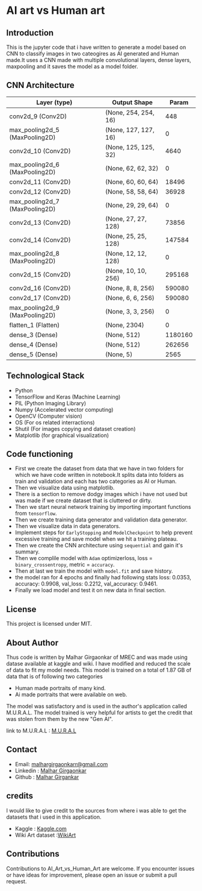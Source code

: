 # AI art vs Human art

## Introduction
This is the jupyter code that i have written to generate a model based on CNN to classify images in two cateogires as AI generated and Human made.It uses a CNN made with multiple convolutional layers, dense layers, maxpooling and it saves the model as a model folder.

## CNN Architecture
 
| Layer (type)                     | Output Shape          | Param   |
| ---------------------------------|-----------------------|---------|
| conv2d_9 (Conv2D)                | (None, 254, 254, 16)  | 448     |
| max_pooling2d_5 (MaxPooling2D)   | (None, 127, 127, 16)  | 0       |
| conv2d_10 (Conv2D)               | (None, 125, 125, 32)  | 4640    |
| max_pooling2d_6 (MaxPooling2D)   | (None, 62, 62, 32)    | 0       |
| conv2d_11 (Conv2D)               | (None, 60, 60, 64)    | 18496   |
| conv2d_12 (Conv2D)               | (None, 58, 58, 64)    | 36928   |
| max_pooling2d_7 (MaxPooling2D)   | (None, 29, 29, 64)    | 0       |
| conv2d_13 (Conv2D)               | (None, 27, 27, 128)   | 73856   |
| conv2d_14 (Conv2D)               | (None, 25, 25, 128)   | 147584  |
| max_pooling2d_8 (MaxPooling2D)   | (None, 12, 12, 128)   | 0       |
| conv2d_15 (Conv2D)               | (None, 10, 10, 256)   | 295168  |
| conv2d_16 (Conv2D)               | (None, 8, 8, 256)     | 590080  |
| conv2d_17 (Conv2D)               | (None, 6, 6, 256)     | 590080  |
| max_pooling2d_9 (MaxPooling2D)   | (None, 3, 3, 256)     | 0       |
| flatten_1 (Flatten)              | (None, 2304)          | 0       |
| dense_3 (Dense)                  | (None, 512)           | 1180160 |
| dense_4 (Dense)                  | (None, 512)           | 262656  |
| dense_5 (Dense)                  | (None, 5)             | 2565    |

                                                                 

## Technological Stack
- Python
- TensorFlow and Keras (Machine Learning)
- PIL (Python Imaging Library)
- Numpy (Accelerated vector computing)
- OpenCV (Computer vision)
- OS (For os related interractions)
- Shutil (For images copying and dataset creation)
- Matplotlib (for graphical visualization)

## Code functioning
- First we create the dataset from data that we have in two folders for which we have code written in notebook.It splits data into folders as train and validation and each has two categories as AI or Human.
- Then we visualize data using matplotlib.
- There is a section to remove dodgy images which i have not used but was made if we create dataset that is cluttered or dirty.
- Then we start neural network training by importing important functions from `tensorflow`.
- Then we create training data generator and validation data generator.
- Then we visualize data in data generators.
- Implement steps for `EarlyStopping` and `ModelCheckpoint` to help prevent excessive training and save model when we hit a training plateau.
- Then we create the CNN architecture using `sequential` and gain it's summary.
- Then we complile model with `Adam` optimizerloss, loss = `binary_crossentropy`, metric = `accuracy`.
- Then at last we train the model with `model.fit` and save  history.
- the model ran for 4 epochs and finally had following stats loss: 0.0353, accuracy: 0.9908, val_loss: 0.2212, val_accuracy: 0.9461.
- Finally we load model and test it on new data in final section.

## License
This project is licensed under MIT.

## About Author
Thus code is written by Malhar Girgaonkar of MREC and was made using datase available at kaggle and wiki. I have modified and reduced the scale of data to fit my model needs. This model is trained on a total of 1.87 GB of data that is of following two categories
- Human made portraits of many kind.
- Ai made portraits that were available on web.

The model was satisfactory and is used in the author's application called M.U.R.A.L. The model trained is very helpful for artists to get the credit that was stolen from them by the new "Gen AI".

link to M.U.R.A.L :  [M.U.R.A.L](https://github.com/Malhar-Girgaonkar/M.U.R.A.L/tree/master)

## Contact 
- Email: [malhargirgaonkarr@gmail.com](mailto:malhargirgaonkarr@gmail.com)
- Linkedin : [Malhar Girgaonkar](https://www.linkedin.com/in/malhar-girgaonkar-b9223a28a?utm_source=share&utm_campaign=share_via&utm_content=profile&utm_medium=android_app)
- Github : [Malhar Girgankar](https://github.com/Malhar-Girgaonkar)

## credits
I would like to give credit to the sources from where i was able to get the datasets that i used in this application.
- Kaggle : [Kaggle.com](https://www.kaggle.com)
- Wiki Art dataset :[WikiArt](https://www.kaggle.com/datasets/sivarazadi/wikiart-art-movementsstyles)
## Contributions
Contributions to AI_Art_vs_Human_Art are welcome. If you encounter issues or have ideas for improvement, please open an issue or submit a pull request.
